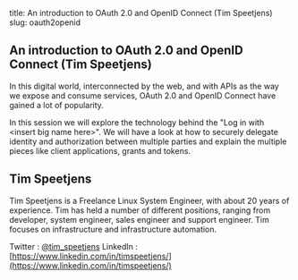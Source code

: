 title: An introduction to OAuth 2.0 and OpenID Connect (Tim Speetjens)
slug: oauth2openid

## An introduction to OAuth 2.0 and OpenID Connect (Tim Speetjens) ##

In this digital world, interconnected by the web, and with APIs as the way we
expose and consume services, OAuth 2.0 and OpenID Connect have gained a lot of
popularity.

In this session we will explore the technology behind the "Log in with
&lt;insert big name here&gt;".  We will have a look at how to securely delegate
identity and authorization between multiple parties and explain the multiple
pieces like client applications, grants and tokens.

## Tim Speetjens ##

Tim Speetjens is a Freelance Linux System Engineer, with about 20 years of 
experience. Tim has held a number of different positions, ranging from
developer, system engineer, sales engineer and support engineer. Tim focuses on 
infrastructure and infrastructure automation.

Twitter : [@tim_speetjens](http://twitter.com/tim_speetjens)
LinkedIn : [https://www.linkedin.com/in/timspeetjens/](https://www.linkedin.com/in/timspeetjens/)

